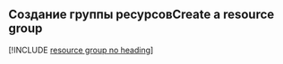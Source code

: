 ## <a name="create-a-resource-group"></a><span data-ttu-id="8d8fd-101">Создание группы ресурсов</span><span class="sxs-lookup"><span data-stu-id="8d8fd-101">Create a resource group</span></span>

[!INCLUDE [resource group no heading](app-service-web-create-resource-group-no-h.md)]